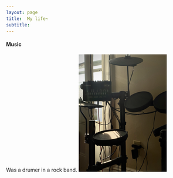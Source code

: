 ```yaml
---
layout: page
title:  My life~
subtitle: 
---
```


#### Music
Was a drumer in a rock band.
![Crepe](assets/img/“IMG_1351”小.png)
